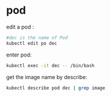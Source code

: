 # pod
edit a pod :
```bash 
#dec is the name of Pod
kubectl edit po dec
```
enter pod:
```bash
kubectl exec -it dec -- /bin/bash
```
get the image name by describe:
```bash 
kubectl describe pod dec | grep image
```